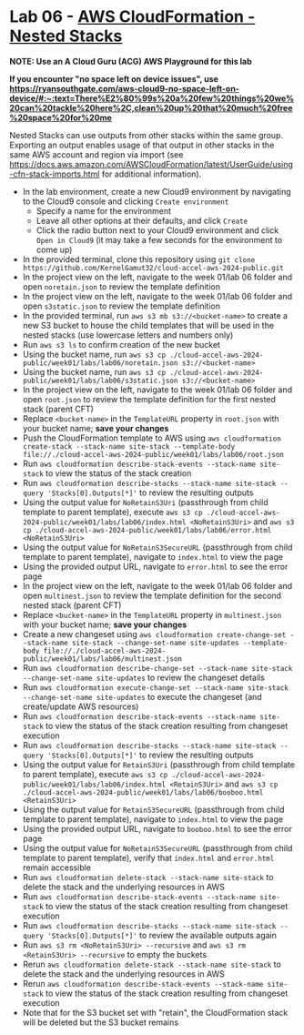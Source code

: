 # Lab 06 - [AWS CloudFormation - Nested Stacks](https://learn.acloud.guru/handson/7e6eecaa-283a-46d2-a1ad-8ec41c198250)

**NOTE: Use an A Cloud Guru (ACG) AWS Playground for this lab**

**If you encounter "no space left on device issues", use https://ryansouthgate.com/aws-cloud9-no-space-left-on-device/#:~:text=There%E2%80%99s%20a%20few%20things%20we%20can%20tackle%20here%2C,clean%20up%20that%20much%20free%20space%20for%20me**

Nested Stacks can use outputs from other stacks within the same group. Exporting an output enables usage of that output in other stacks in the same AWS account and region via import (see https://docs.aws.amazon.com/AWSCloudFormation/latest/UserGuide/using-cfn-stack-imports.html for additional information).

* In the lab environment, create a new Cloud9 environment by navigating to the Cloud9 console and clicking `Create environment`
    - Specify a name for the environment
    - Leave all other options at their defaults, and click `Create`
    - Click the radio button next to your Cloud9 environment and click `Open in Cloud9` (it may take a few seconds for the environment to come up)
* In the provided terminal, clone this repository using `git clone https://github.com/KernelGamut32/cloud-accel-aws-2024-public.git`
* In the project view on the left, navigate to the week 01/lab 06 folder and open `noretain.json` to review the template definition
* In the project view on the left, navigate to the week 01/lab 06 folder and open `s3static.json` to review the template definition
* In the provided terminal, run `aws s3 mb s3://<bucket-name>` to create a new S3 bucket to house the child templates that will be used in the nested stacks (use lowercase letters and numbers only)
* Run `aws s3 ls` to confirm creation of the new bucket
* Using the bucket name, run `aws s3 cp ./cloud-accel-aws-2024-public/week01/labs/lab06/noretain.json s3://<bucket-name>`
* Using the bucket name, run `aws s3 cp ./cloud-accel-aws-2024-public/week01/labs/lab06/s3static.json s3://<bucket-name>`
* In the project view on the left, navigate to the week 01/lab 06 folder and open `root.json` to review the template definition for the first nested stack (parent CFT)
* Replace `<bucket-name>` in the `TemplateURL` property in `root.json` with your bucket name; **save your changes**
* Push the CloudFormation template to AWS using `aws cloudformation create-stack --stack-name site-stack --template-body file://./cloud-accel-aws-2024-public/week01/labs/lab06/root.json`
* Run `aws cloudformation describe-stack-events --stack-name site-stack` to view the status of the stack creation
* Run `aws cloudformation describe-stacks --stack-name site-stack --query 'Stacks[0].Outputs[*]'` to review the resulting outputs
* Using the output value for `NoRetainS3Uri` (passthrough from child template to parent template), execute `aws s3 cp ./cloud-accel-aws-2024-public/week01/labs/lab06/index.html <NoRetainS3Uri>` and `aws s3 cp ./cloud-accel-aws-2024-public/week01/labs/lab06/error.html <NoRetainS3Uri>`
* Using the output value for `NoRetainS3SecureURL` (passthrough from child template to parent template), navigate to `index.html` to view the page
* Using the provided output URL, navigate to `error.html` to see the error page
* In the project view on the left, navigate to the week 01/lab 06 folder and open `multinest.json` to review the template definition for the second nested stack (parent CFT)
* Replace `<bucket-name>` in the `TemplateURL` property in `multinest.json` with your bucket name; **save your changes**
* Create a new changeset using `aws cloudformation create-change-set --stack-name site-stack --change-set-name site-updates --template-body file://./cloud-accel-aws-2024-public/week01/labs/lab06/multinest.json`
* Run `aws cloudformation describe-change-set --stack-name site-stack --change-set-name site-updates` to review the changeset details
* Run `aws cloudformation execute-change-set --stack-name site-stack --change-set-name site-updates` to execute the changeset (and create/update AWS resources)
* Run `aws cloudformation describe-stack-events --stack-name site-stack` to view the status of the stack creation resulting from changeset execution
* Run `aws cloudformation describe-stacks --stack-name site-stack --query 'Stacks[0].Outputs[*]'` to review the resulting outputs
* Using the output value for `RetainS3Uri` (passthrough from child template to parent template), execute `aws s3 cp ./cloud-accel-aws-2024-public/week01/labs/lab06/index.html <RetainS3Uri>` and `aws s3 cp ./cloud-accel-aws-2024-public/week01/labs/lab06/booboo.html <RetainS3Uri>`
* Using the output value for `RetainS3SecureURL` (passthrough from child template to parent template), navigate to `index.html` to view the page
* Using the provided output URL, navigate to `booboo.html` to see the error page
* Using the output value for `NoRetainS3SecureURL` (passthrough from child template to parent template), verify that `index.html` and `error.html` remain accessible
* Run `aws cloudformation delete-stack --stack-name site-stack` to delete the stack and the underlying resources in AWS
* Run `aws cloudformation describe-stack-events --stack-name site-stack` to view the status of the stack creation resulting from changeset execution
* Run `aws cloudformation describe-stacks --stack-name site-stack --query 'Stacks[0].Outputs[*]'` to review the available outputs again
* Run `aws s3 rm <NoRetainS3Uri> --recursive` and `aws s3 rm <RetainS3Uri> --recursive` to empty the buckets
* Rerun `aws cloudformation delete-stack --stack-name site-stack` to delete the stack and the underlying resources in AWS
* Rerun `aws cloudformation describe-stack-events --stack-name site-stack` to view the status of the stack creation resulting from changeset execution
* Note that for the S3 bucket set with "retain", the CloudFormation stack will be deleted but the S3 bucket remains
